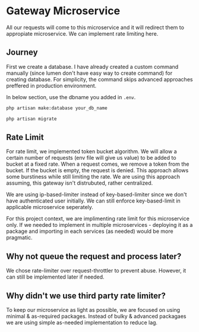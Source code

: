 # Gateway Microservice

All our requests will come to this microservice and it will redirect them to appropiate microservice. We can implement rate limiting here.

## Journey

<!-- Create DB -->
First we create a database. I have already created a custom command manually (since lumen don't have easy way to create command) for creating database. For simplicity, the command skips advanced approaches preffered in production environment.

In below section, use the dbname you added in `.env`.

```bash
php artisan make:database your_db_name
```

<!-- Run Migration -->
```bash
php artisan migrate
```

## Rate Limit

For rate limit, we implemented token bucket algorithm. We will allow a certain number of requests (env file will give us value) to be added to bucket at a fixed rate. When a request comes, we remove a token from the bucket. If the bucket is empty, the request is denied. This approach allows some burstiness while still limiting the rate. We are using this approach assuming, this gateway isn't distrubuted, rather centralized.

We are using ip-based-limiter instead of key-based-limiter since we don't have authenticated user initially. We can still enforce key-based-limit in applicable microservice seperately.

For this project context, we are implimenting rate limit for this microservice only. If we needed to implement in multiple microservices - deploying it as a package and importing in each services (as needed) would be more pragmatic.

## Why not queue the request and process later?

We chose rate-limiter over request-throttler to prevent abuse. However, it can still be implemented later if needed.

## Why didn't we use third party rate limiter?

To keep our microservice as light as possible, we are focused on using minimal & as-required packages. Instead of bulky & advanced packagaes we are using simple as-needed implementation to reduce lag.

